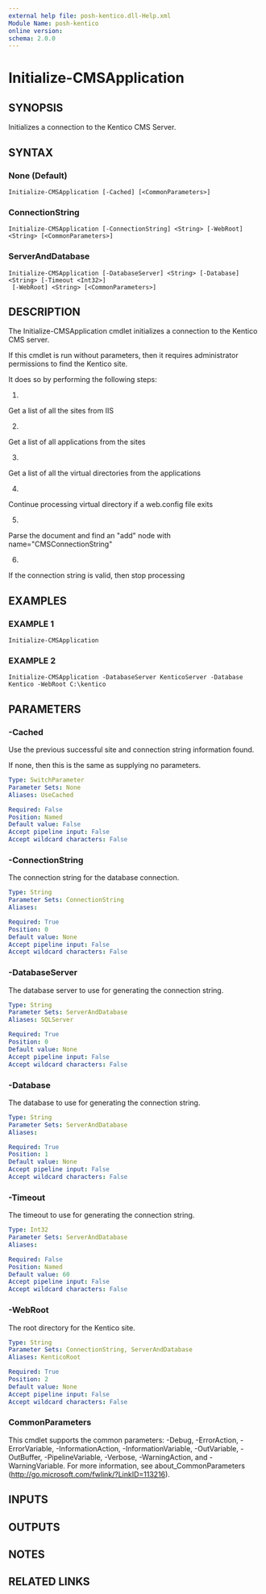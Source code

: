 ```yaml
---
external help file: posh-kentico.dll-Help.xml
Module Name: posh-kentico
online version:
schema: 2.0.0
---
```


# Initialize-CMSApplication

## SYNOPSIS
Initializes a connection to the Kentico CMS Server.

## SYNTAX

### None (Default)
```
Initialize-CMSApplication [-Cached] [<CommonParameters>]
```

### ConnectionString
```
Initialize-CMSApplication [-ConnectionString] <String> [-WebRoot] <String> [<CommonParameters>]
```

### ServerAndDatabase
```
Initialize-CMSApplication [-DatabaseServer] <String> [-Database] <String> [-Timeout <Int32>]
 [-WebRoot] <String> [<CommonParameters>]
```

## DESCRIPTION
The Initialize-CMSApplication cmdlet initializes a connection to the Kentico CMS server.

If this cmdlet is run without parameters, then it requires administrator permissions to find the Kentico site.

It does so by performing the following steps:

1.
Get a list of all the sites from IIS

2.
Get a list of all applications from the sites

3.
Get a list of all the virtual directories from the applications

4.
Continue processing virtual directory if a web.config file exits

5.
Parse the document and find an "add" node with name="CMSConnectionString"

6.
If the connection string is valid, then stop processing

## EXAMPLES

### EXAMPLE 1
```
Initialize-CMSApplication
```

### EXAMPLE 2
```
Initialize-CMSApplication -DatabaseServer KenticoServer -Database Kentico -WebRoot C:\kentico
```

## PARAMETERS

### -Cached
Use the previous successful site and connection string information found.

If none, then this is the same as supplying no parameters.

```yaml
Type: SwitchParameter
Parameter Sets: None
Aliases: UseCached

Required: False
Position: Named
Default value: False
Accept pipeline input: False
Accept wildcard characters: False
```

### -ConnectionString
The connection string for the database connection.

```yaml
Type: String
Parameter Sets: ConnectionString
Aliases:

Required: True
Position: 0
Default value: None
Accept pipeline input: False
Accept wildcard characters: False
```

### -DatabaseServer
The database server to use for generating the connection string.

```yaml
Type: String
Parameter Sets: ServerAndDatabase
Aliases: SQLServer

Required: True
Position: 0
Default value: None
Accept pipeline input: False
Accept wildcard characters: False
```

### -Database
The database to use for generating the connection string.

```yaml
Type: String
Parameter Sets: ServerAndDatabase
Aliases:

Required: True
Position: 1
Default value: None
Accept pipeline input: False
Accept wildcard characters: False
```

### -Timeout
The timeout to use for generating the connection string.

```yaml
Type: Int32
Parameter Sets: ServerAndDatabase
Aliases:

Required: False
Position: Named
Default value: 60
Accept pipeline input: False
Accept wildcard characters: False
```

### -WebRoot
The root directory for the Kentico site.

```yaml
Type: String
Parameter Sets: ConnectionString, ServerAndDatabase
Aliases: KenticoRoot

Required: True
Position: 2
Default value: None
Accept pipeline input: False
Accept wildcard characters: False
```

### CommonParameters
This cmdlet supports the common parameters: -Debug, -ErrorAction, -ErrorVariable, -InformationAction, -InformationVariable, -OutVariable, -OutBuffer, -PipelineVariable, -Verbose, -WarningAction, and -WarningVariable.
For more information, see about_CommonParameters (http://go.microsoft.com/fwlink/?LinkID=113216).

## INPUTS

## OUTPUTS

## NOTES

## RELATED LINKS
